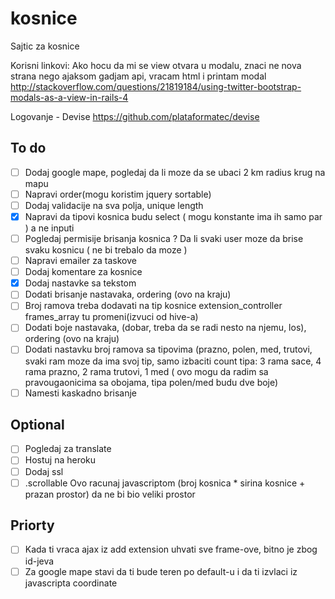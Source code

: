 # kosnice
Sajtic za kosnice

Korisni linkovi:
Ako hocu da mi se view otvara u modalu, znaci ne nova strana nego ajaksom gadjam api, vracam html i printam modal
http://stackoverflow.com/questions/21819184/using-twitter-bootstrap-modals-as-a-view-in-rails-4

Logovanje - Devise
https://github.com/plataformatec/devise

## To do
- [ ] Dodaj google mape, pogledaj da li moze da se ubaci 2 km radius krug na mapu
- [ ] Napravi order(mogu koristim jquery sortable)
- [ ] Dodaj validacije na sva polja, unique length
- [x] Napravi da tipovi kosnica budu select ( mogu konstante ima ih samo par ) a ne inputi
- [ ] Pogledaj permisije brisanja kosnica ? Da li svaki user moze da brise svaku kosnicu ( ne bi trebalo da moze )
- [ ] Napravi emailer za taskove
- [ ] Dodaj komentare za kosnice
- [x] Dodaj nastavke sa tekstom
- [ ] Dodati brisanje nastavaka, ordering (ovo na kraju)
- [ ] Broj ramova treba dodavati na tip kosnice extension_controller frames_array tu promeni(izvuci od hive-a)
- [ ] Dodati boje nastavaka, (dobar, treba da se radi nesto na njemu, los), ordering (ovo na kraju)
- [ ] Dodati nastavku broj ramova sa tipovima (prazno, polen, med, trutovi, svaki ram moze da ima svoj tip, samo izbaciti count
tipa: 3 rama sace, 4 rama prazno, 2 rama trutovi, 1 med ( ovo mogu da radim sa pravougaonicima sa obojama, tipa polen/med budu dve boje)
- [ ] Namesti kaskadno brisanje

## Optional
- [ ] Pogledaj za translate
- [ ] Hostuj na heroku
- [ ] Dodaj ssl
- [ ] .scrollable Ovo racunaj javascriptom (broj kosnica * sirina kosnice + prazan prostor) da ne bi bio veliki prostor

## Priorty

- [ ] Kada ti vraca ajax iz add extension uhvati sve frame-ove, bitno je zbog id-jeva
- [ ] Za google mape stavi da ti bude teren po default-u i da ti izvlaci iz javascripta coordinate